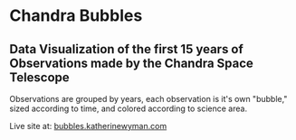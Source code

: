 # Chandra Bubbles

## Data Visualization of the first 15 years of Observations made by the Chandra Space Telescope

Observations are grouped by years, each observation is it's own "bubble," sized according to time, and colored according to science area.

Live site at: [bubbles.katherinewyman.com](http://bubbles.katherinewyman.com/)
